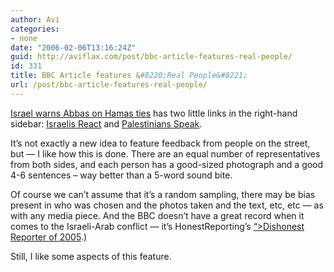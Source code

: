 ```yaml
---
author: Avi
categories:
- none
date: "2006-02-06T13:16:24Z"
guid: http://aviflax.com/post/bbc-article-features-real-people/
id: 331
title: BBC Article features &#8220;Real People&#8221;
url: /post/bbc-article-features-real-people/
---
```

[Israel warns Abbas on Hamas ties](http://news.bbc.co.uk/2/hi/middle_east/4682484.stm) has two little links in the right-hand sidebar: [Israelis React](http://news.bbc.co.uk/1/shared/spl/hi/pop_ups/06/middle_east_israelis_react_to_hamas_win/html/1.stm) and [Palestinians Speak](http://news.bbc.co.uk/1/shared/spl/hi/pop_ups/06/middle_east_ramallah_reacts_to_hamas_win/html/1.stm).

It&#8217;s not exactly a new idea to feature feedback from people on the street, but &#8212; I like how this is done. There are an equal number of representatives from both sides, and each person has a good-sized photograph and a good 4-6 sentences &#8211; way better than a 5-word sound bite.

Of course we can&#8217;t assume that it&#8217;s a random sampling, there may be bias present in who was chosen and the photos taken and the text, etc, etc &#8212; as with any media piece. And the BBC doesn&#8217;t have a great record when it comes to the Israeli-Arab conflict &#8212; it&#8217;s HonestReporting&#8217;s [&#8220;>Dishonest Reporter of 2005](http://www.honestreporting.com/articles/45884734/critiques/The_Dishonest_Reporter_Award_2005.asp).)

Still, I like some aspects of this feature.